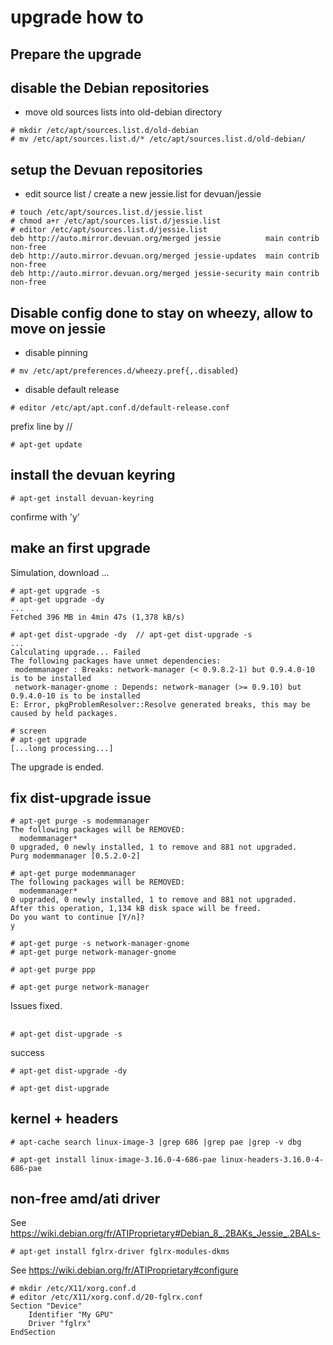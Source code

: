 
# upgrade how to

## Prepare the upgrade

## disable the Debian repositories

* move old sources lists into old-debian directory
```
# mkdir /etc/apt/sources.list.d/old-debian
# mv /etc/apt/sources.list.d/* /etc/apt/sources.list.d/old-debian/
```

## setup the Devuan repositories

* edit source list / create a new jessie.list for devuan/jessie
```
# touch /etc/apt/sources.list.d/jessie.list
# chmod a+r /etc/apt/sources.list.d/jessie.list
# editor /etc/apt/sources.list.d/jessie.list
deb http://auto.mirror.devuan.org/merged jessie          main contrib non-free
deb http://auto.mirror.devuan.org/merged jessie-updates  main contrib non-free
deb http://auto.mirror.devuan.org/merged jessie-security main contrib non-free
```

## Disable config done to stay on wheezy, allow to move on jessie

* disable pinning
```
# mv /etc/apt/preferences.d/wheezy.pref{,.disabled}
```

* disable default release
```
# editor /etc/apt/apt.conf.d/default-release.conf
```
prefix line by //


```
# apt-get update
```

## install the devuan keyring

```
# apt-get install devuan-keyring
```
confirme with 'y'

## make an first upgrade

Simulation, download ...

```
# apt-get upgrade -s
# apt-get upgrade -dy
...
Fetched 396 MB in 4min 47s (1,378 kB/s)
```

```
# apt-get dist-upgrade -dy  // apt-get dist-upgrade -s
...
Calculating upgrade... Failed
The following packages have unmet dependencies:
 modemmanager : Breaks: network-manager (< 0.9.8.2-1) but 0.9.4.0-10 is to be installed
 network-manager-gnome : Depends: network-manager (>= 0.9.10) but 0.9.4.0-10 is to be installed
E: Error, pkgProblemResolver::Resolve generated breaks, this may be caused by held packages.
```

``` 
# screen
# apt-get upgrade 
[...long processing...]
```

The upgrade is ended.

## fix dist-upgrade issue

```
# apt-get purge -s modemmanager
The following packages will be REMOVED:
  modemmanager*
0 upgraded, 0 newly installed, 1 to remove and 881 not upgraded.
Purg modemmanager [0.5.2.0-2]
```

```
# apt-get purge modemmanager
The following packages will be REMOVED:
  modemmanager*
0 upgraded, 0 newly installed, 1 to remove and 881 not upgraded.
After this operation, 1,134 kB disk space will be freed.
Do you want to continue [Y/n]? 
y
```

```
# apt-get purge -s network-manager-gnome
# apt-get purge network-manager-gnome

# apt-get purge ppp

# apt-get purge network-manager
```

Issues fixed.

##

```
# apt-get dist-upgrade -s
```
success

```
# apt-get dist-upgrade -dy
```

```
# apt-get dist-upgrade
```


## kernel + headers

```
# apt-cache search linux-image-3 |grep 686 |grep pae |grep -v dbg
```

```
# apt-get install linux-image-3.16.0-4-686-pae linux-headers-3.16.0-4-686-pae
```

## non-free amd/ati driver

See https://wiki.debian.org/fr/ATIProprietary#Debian_8_.2BAKs_Jessie_.2BALs-

```
# apt-get install fglrx-driver fglrx-modules-dkms
```


See https://wiki.debian.org/fr/ATIProprietary#configure

```
# mkdir /etc/X11/xorg.conf.d
# editor /etc/X11/xorg.conf.d/20-fglrx.conf
Section "Device"
	Identifier "My GPU"
	Driver "fglrx"
EndSection
```



